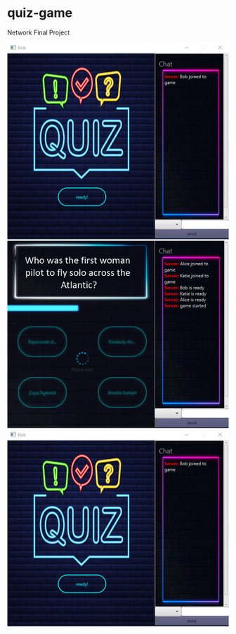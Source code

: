 # quiz-game
Network Final Project

![start](https://github.com/Hadi80A/quiz-game/blob/main/screenshots/1.png?raw=true)
![game](https://github.com/Hadi80A/quiz-game/blob/main/screenshots/2.png?raw=true)
![scoreboard](https://github.com/Hadi80A/quiz-game/blob/main/screenshots/1.png?raw=true)
